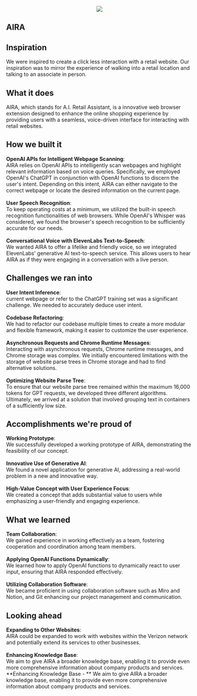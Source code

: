 <p align="center">
  <img src="https://github.com/Rebeljah/verizon-hackathon/blob/main/assets/head.png" />
</p>

## AIRA
## Inspiration
We were inspired to create a click less interaction with a retail website. Our inspiration was to mirror the experience of walking into a retail location and talking to an associate in person.

## What it does
AIRA, which stands for A.I. Retail Assistant, is a innovative web browser extension designed to enhance the online shopping experience by providing users with a seamless, voice-driven interface for interacting with retail websites.

## How we built it
**OpenAI APIs for Intelligent Webpage Scanning**:<br>
AIRA relies on OpenAI APIs to intelligently scan webpages and highlight relevant information based on voice queries. Specifically, we employed OpenAI's ChatGPT in conjunction with OpenAI functions to discern the user's intent. Depending on this intent, AIRA can either navigate to the correct webpage or locate the desired information on the current page.
<br><br>**User Speech Recognition**:<br>
To keep operating costs at a minimum, we utilized the built-in speech recognition functionalities of web browsers. While OpenAI's Whisper was considered, we found the browser's speech recognition to be sufficiently accurate for our needs.
<br><br>**Conversational Voice with ElevenLabs Text-to-Speech**:<br>
We wanted AIRA to offer a lifelike and friendly voice, so we integrated ElevenLabs' generative AI text-to-speech service. This allows users to hear AIRA as if they were engaging in a conversation with a live person.

## Challenges we ran into
**User Intent Inference**:<br>
current webpage or refer to the ChatGPT training set was a significant challenge. We needed to accurately deduce user intent.
<br><br>**Codebase Refactoring**:<br>
We had to refactor our codebase multiple times to create a more modular and flexible framework, making it easier to customize the user experience.
<br><br>**Asynchronous Requests and Chrome Runtime Messages**:<br>
Interacting with asynchronous requests, Chrome runtime messages, and Chrome storage was complex. We initially encountered limitations with the storage of website parse trees in Chrome storage and had to find alternative solutions.
<br><br>**Optimizing Website Parse Tree**:<br>
To ensure that our website parse tree remained within the maximum 16,000 tokens for GPT requests, we developed three different algorithms. Ultimately, we arrived at a solution that involved grouping text in containers of a sufficiently low size.

## Accomplishments we're proud of
**Working Prototype**:<br>
We successfully developed a working prototype of AIRA, demonstrating the feasibility of our concept.
<br><br>**Innovative Use of Generative AI**:<br>
We found a novel application for generative AI, addressing a real-world problem in a new and innovative way.
<br><br>**High-Value Concept with User Experience Focus**:<br>
We created a concept that adds substantial value to users while emphasizing a user-friendly and engaging experience.

## What we learned
**Team Collaboration**:<br>
We gained experience in working effectively as a team, fostering cooperation and coordination among team members.
<br><br>**Applying OpenAI Functions Dynamically**:<br>
We learned how to apply OpenAI functions to dynamically react to user input, ensuring that AIRA responded effectively.
<br><br>**Utilizing Collaboration Software**:<br>
We became proficient in using collaboration software such as Miro and Notion, and Git enhancing our project management and communication.

## Looking ahead
**Expanding to Other Websites**:<br>
AIRA could be expanded to work with websites within the Verizon network and potentially extend its services to other businesses.
<br><br>**Enhancing Knowledge Base**:<br>
We aim to give AIRA a broader knowledge base, enabling it to provide even more comprehensive information about company products and services.
**Enhancing Knowledge Base - **
We aim to give AIRA a broader knowledge base, enabling it to provide even more comprehensive information about company products and services.
